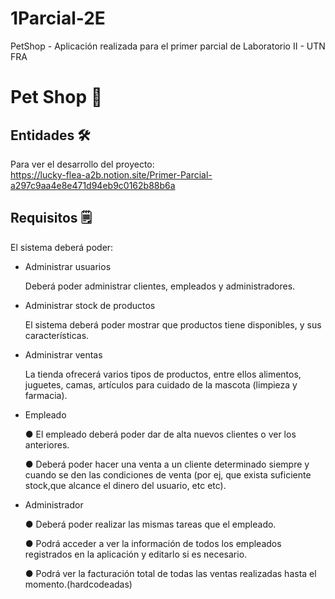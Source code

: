 # 1Parcial-2E
PetShop - Aplicación realizada para el primer parcial de Laboratorio II - UTN FRA

# Pet Shop 🐶

## Entidades 🛠️

Para ver el desarrollo del proyecto: <br/> https://lucky-flea-a2b.notion.site/Primer-Parcial-a297c9aa4e8e471d94eb9c0162b88b6a



## Requisitos 🗒️

El sistema deberá poder: 

- Administrar usuarios
    
    Deberá poder administrar clientes, empleados y administradores.
    
- Administrar stock de productos
    
    El sistema deberá poder mostrar que productos tiene disponibles, y sus características.
    
- Administrar ventas
    
    La tienda ofrecerá varios tipos de productos, entre ellos alimentos, juguetes, camas, artículos para cuidado de la mascota (limpieza y farmacia).
    

- Empleado
    
    ● El empleado deberá poder dar de alta nuevos clientes o ver los anteriores. 
    
    ● Deberá poder hacer una venta a un cliente determinado siempre y cuando se den las condiciones de venta (por ej, que exista suficiente stock,que alcance el dinero del usuario, etc etc).
    
- Administrador
    
    ● Deberá poder realizar las mismas tareas que el empleado. 
    
    ● Podrá acceder a ver la información de todos los empleados registrados en la aplicación y editarlo si es necesario.
    
    ● Podrá ver la facturación total de todas las ventas realizadas hasta el momento.(hardcodeadas)
